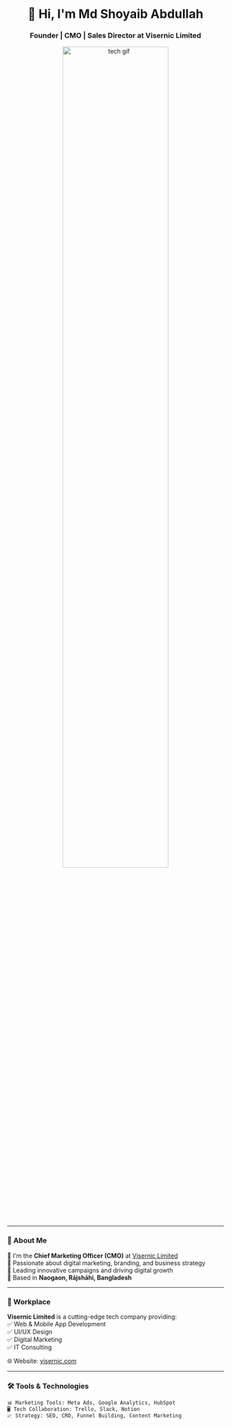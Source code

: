 <h1 align="center">👋 Hi, I'm Md Shoyaib Abdullah</h1>
<h3 align="center">Founder | CMO | Sales Director at Visernic Limited</h3>

<p align="center">
  <img src="https://cdn.dribbble.com/users/1162077/screenshots/3848914/media/7ed7d5ca44b90d33c1ed42b20c5bb4eb.gif" alt="tech gif" width="70%" />
</p>

---

### 🚀 About Me

🔹 I'm the **Chief Marketing Officer (CMO)** at [Visernic Limited](https://visernic.com)  
🔹 Passionate about digital marketing, branding, and business strategy  
🔹 Leading innovative campaigns and driving digital growth  
🔹 Based in **Naogaon, Rājshāhi, Bangladesh**

---

### 🏢 Workplace

**Visernic Limited** is a cutting-edge tech company providing:  
✅ Web & Mobile App Development  
✅ UI/UX Design  
✅ Digital Marketing  
✅ IT Consulting

🌐 Website: [visernic.com](https://visernic.com)

---

### 🛠️ Tools & Technologies

```bash
📊 Marketing Tools: Meta Ads, Google Analytics, HubSpot  
🖥️ Tech Collaboration: Trello, Slack, Notion  
📈 Strategy: SEO, CRO, Funnel Building, Content Marketing
